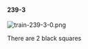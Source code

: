 #### 239-3
![train-239-3-0.png](https://github.com/lil-lab/nlvr/raw/master/nlvr/train/images/52/train-239-3-0.png "train-239-3-0.png")

There are 2 black squares